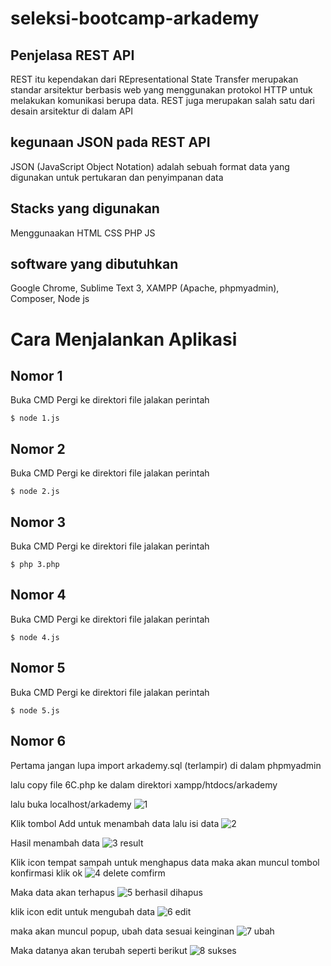 # seleksi-bootcamp-arkademy

## Penjelasa REST API
REST itu kependakan dari REpresentational State Transfer merupakan standar arsitektur berbasis web yang menggunakan protokol HTTP untuk melakukan komunikasi berupa data. REST juga merupakan salah satu dari desain arsitektur di dalam API

## kegunaan JSON pada REST API
JSON (JavaScript Object Notation) adalah sebuah format data yang digunakan untuk pertukaran dan penyimpanan data

## Stacks yang digunakan
Menggunaakan HTML CSS PHP JS

## software yang dibutuhkan
Google Chrome, Sublime Text 3, XAMPP (Apache, phpmyadmin), Composer, Node js


# Cara Menjalankan Aplikasi

## Nomor 1
Buka CMD
Pergi ke direktori file
jalakan perintah
```
$ node 1.js
```

## Nomor 2
Buka CMD
Pergi ke direktori file
jalakan perintah
```
$ node 2.js
```

## Nomor 3
Buka CMD
Pergi ke direktori file
jalakan perintah
```
$ php 3.php
```

## Nomor 4
Buka CMD
Pergi ke direktori file
jalakan perintah
```
$ node 4.js
```

## Nomor 5
Buka CMD
Pergi ke direktori file
jalakan perintah
```
$ node 5.js
```

## Nomor 6

Pertama jangan lupa import arkademy.sql (terlampir) di dalam phpmyadmin

lalu copy file 6C.php ke dalam direktori xampp/htdocs/arkademy

lalu buka localhost/arkademy
![1](https://user-images.githubusercontent.com/46915242/61996357-bdbb7f80-b0bd-11e9-94e8-ff0da55af550.png)

Klik tombol Add untuk menambah data lalu isi data
![2](https://user-images.githubusercontent.com/46915242/61996358-bdbb7f80-b0bd-11e9-8989-1d7fd6fb768f.png)

Hasil menambah data
![3 result](https://user-images.githubusercontent.com/46915242/61996359-bdbb7f80-b0bd-11e9-90bc-d39c336b4f4a.png)

Klik icon tempat sampah untuk menghapus data maka akan muncul tombol konfirmasi klik ok
![4  delete comfirm](https://user-images.githubusercontent.com/46915242/61996360-be541600-b0bd-11e9-84da-c1e468734b83.png)

Maka data akan terhapus
![5  berhasil dihapus](https://user-images.githubusercontent.com/46915242/61996361-be541600-b0bd-11e9-8fb9-b0df0db47221.png)

klik icon edit untuk mengubah data
![6  edit](https://user-images.githubusercontent.com/46915242/61996363-beecac80-b0bd-11e9-806a-db1e2be6c706.png)

maka akan muncul popup, ubah data sesuai keinginan
![7  ubah](https://user-images.githubusercontent.com/46915242/61996364-beecac80-b0bd-11e9-89f6-4bf2cf6a3203.png)

Maka datanya akan terubah seperti berikut
![8  sukses](https://user-images.githubusercontent.com/46915242/61996365-beecac80-b0bd-11e9-872d-4db15f8fe21b.png)

